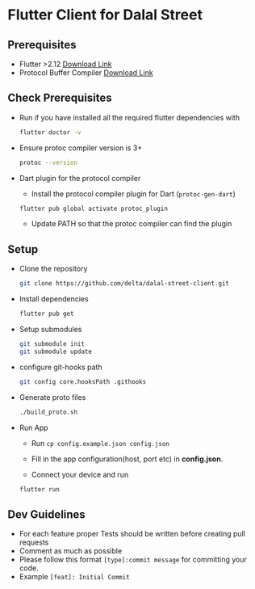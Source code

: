 # Flutter Client for Dalal Street

## Prerequisites

- Flutter >2.12 [Download Link](https://flutter.dev/docs/get-started/install)
- Protocol Buffer Compiler [Download Link](https://grpc.io/docs/protoc-installation/)

## Check Prerequisites

- Run if you have installed all the required flutter dependencies with

  ```bash
  flutter doctor -v
  ```

- Ensure protoc compiler version is 3+

  ```bash
  protoc --version
  ```

- Dart plugin for the protocol compiler

  - Install the protocol compiler plugin for Dart (`protoc-gen-dart`)

  ```bash
  flutter pub global activate protoc_plugin
  ```

  - Update PATH so that the protoc compiler can find the plugin

## Setup

- Clone the repository
  ```bash
  git clone https://github.com/delta/dalal-street-client.git
  ```
- Install dependencies

  ```bash
  flutter pub get
  ```

- Setup submodules

  ```bash
  git submodule init
  git submodule update
  ```

- configure git-hooks path

  ```bash
  git config core.hooksPath .githooks
  ```

- Generate proto files

  ```bash
  ./build_proto.sh
  ```

- Run App

  - Run `cp config.example.json config.json`

  - Fill in the app configuration(host, port etc) in **config.json**.

  - Connect your device and run

  ```bash
  flutter run
  ```

## Dev Guidelines

- For each feature proper Tests should be written before creating pull requests
- Comment as much as possible
- Please follow this format `[type]:commit message` for committing your code.
- Example `[feat]: Initial Commit`
